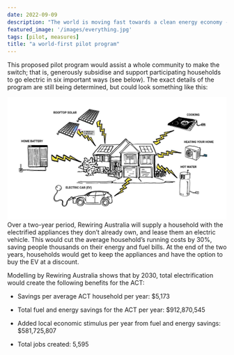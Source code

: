 ```yaml
---
date: 2022-09-09 
description: "The world is moving fast towards a clean energy economy - and many of us have already seen the economic and environmental benefits of being a part of that transition.  "
featured_image: '/images/everything.jpg' 
tags: [pilot, measures]
title: "a world-first pilot program"
--- 
```




This proposed pilot program would assist a whole community to make the switch; that is, generously subsidise and support participating households to go electric in six important ways (see below). The exact details of the program are still being determined, but could look something like this:

  ![logo](/images/Electric+Home.jpeg)
Over a two-year period, Rewiring Australia will supply a household with the electrified appliances they don’t already own, and lease them an electric vehicle. This would cut the average household’s running costs by 30%, saving people thousands on their energy and fuel bills. At the end of the two years, households would get to keep the appliances and have the option to buy the EV at a discount.

Modelling by Rewiring Australia shows that by 2030, total electrification would create the following benefits for the ACT:

* Savings per average ACT household per year: $5,173

* Total fuel and energy savings for the ACT per year: $912,870,545

* Added local economic stimulus per year from fuel and energy savings: $581,725,807

* Total jobs created: 5,595
